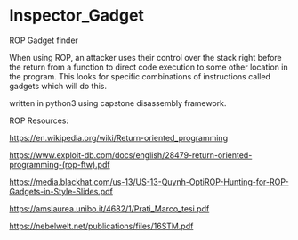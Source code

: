 # Inspector_Gadget

ROP Gadget finder

When using ROP, an attacker uses their control over the stack right before the return from a function to direct code execution to some other location in the program.
This looks for specific combinations of instructions called gadgets which will do this.

written in python3 using capstone disassembly framework.

ROP Resources:

https://en.wikipedia.org/wiki/Return-oriented_programming

https://www.exploit-db.com/docs/english/28479-return-oriented-programming-(rop-ftw).pdf

https://media.blackhat.com/us-13/US-13-Quynh-OptiROP-Hunting-for-ROP-Gadgets-in-Style-Slides.pdf

https://amslaurea.unibo.it/4682/1/Prati_Marco_tesi.pdf

https://nebelwelt.net/publications/files/16STM.pdf

